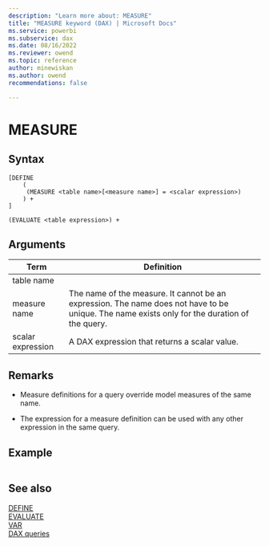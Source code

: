 ```yaml
---
description: "Learn more about: MEASURE"
title: "MEASURE keyword (DAX) | Microsoft Docs"
ms.service: powerbi 
ms.subservice: dax 
ms.date: 08/16/2022
ms.reviewer: owend
ms.topic: reference
author: minewiskan
ms.author: owend 
recommendations: false

---
```

# MEASURE


## Syntax

```dax
[DEFINE 
    (
     (MEASURE <table name>[<measure name>] = <scalar expression>)
    ) + 
]

(EVALUATE <table expression>) +
```

## Arguments

|Term  |Definition  |
|---------|---------|
|  table name     |     |
|  measure name     |  The name of the measure. It cannot be an expression. The name does not have to be unique. The name exists only for the duration of the query.   |
|  scalar expression     | A DAX expression that returns a scalar value.  |

## Remarks

- Measure definitions for a query override model measures of the same name.

- The expression for a measure definition can be used with any other expression in the same query.

## Example

```dax

```

## See also

[DEFINE](define-statement-dax.md)  
[EVALUATE](evaluate-statement-dax.md)  
[VAR](var-dax.md)  
[DAX queries](dax-queries.md)  
